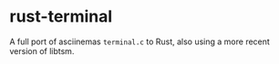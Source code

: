 rust-terminal
=============

A full port of asciinemas `terminal.c` to Rust, also using a more recent version of libtsm.